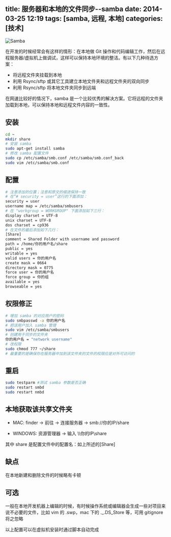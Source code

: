 title: 服务器和本地的文件同步--samba
date: 2014-03-25 12:19
tags: [samba, 远程, 本地] 
categories: [技术]
---

![Samba](http://bcs.duapp.com/blog-image-bed/samba.png "Samba")

在开发的时候经常会有这样的情形：在本地做 Git 操作和代码编辑工作，然后在远程服务器/虚拟机上做调试，这样可以保持本地环境的整洁。有以下几种待选方案：

- 将远程文件夹挂载到本地
- 利用 Rsync/sftp 或其它工具建立本地文件夹和远程文件夹的双向同步
- 利用 Rsync/sftp 将本地文件夹同步到远端

在网速比较好的情况下，samba 是一个比较优秀的解决方案。它将远程的文件夹加载到本地，可以保持本地和远程文件内容的一致性。

<!--more-->

## 安装

``` bash
cd ~
mkdir share
# 安装 samba
sudo apt-get install samba
# 修改 samba 配置文件
sudo cp /etc/samba/smb.conf /etc/samba/smb.conf_back
sudo vim /etc/samba/smb.conf
```

## 配置

``` bash
# 注意添加的位置；注意和原文的缩进保持一致
# 在“# security = user”这行的下面添加： 
security = user 
username map = /etc/samba/smbusers
# 在 "workgroup = WORKGROUP" 下面添加如下三行： 
display charset = UTF-8 
unix charset = UTF-8 
dos charset = cp936
# 在文件的最后添加如下几行： 
[Share]
comment = Shared Folder with username and password 
path = /home/你的用户名/share 
public = yes 
writable = yes 
valid users = 你的用户名 
create mask = 0664
directory mask = 0775
force user = 你的用户名 
force group = 你的组 
available = yes 
browseable = yes
```

## 权限修正

``` bash
# 增加 samba 的对应用户的密码
sudo smbpasswd -a 你的用户名
# 把该用户加入 samba 管理
sudo vim /etc/samba/smbusers
# 创建用于同步的文件夹
你的用户名 = "network username"
# 改权限
sudo chmod 777 ~/share
# 最重要的是确保你在服务器中加到该文件夹的文件的权限应是对外可访问的
```

## 重启

``` bash
sudo testparm #测试 samba 参数是否正确
sudo restart smbd
sudo restart nmbd
```

## 本地获取该共享文件夹

- MAC: finder -> 前往 -> 连接服务器 -> smb://你的IP/share

- WINDOWS: 资源管理器 -> 输入 \\\你的IP\share

其中 share 是配置文件中的配置名：如上所述的[Share]

## 缺点

在本地新建和删除文件的时候略有卡顿

## 可选

一般在本地开发机器上编辑的时候，有时候操作系统或编辑器会生成一些对项目来说不必要的文件，比如 vim 的 .swp，mac 下的 ._.DS_Store 等，可用 gitignore 将之忽略

以上配置可以在虚拟机安装时通过脚本自动完成
